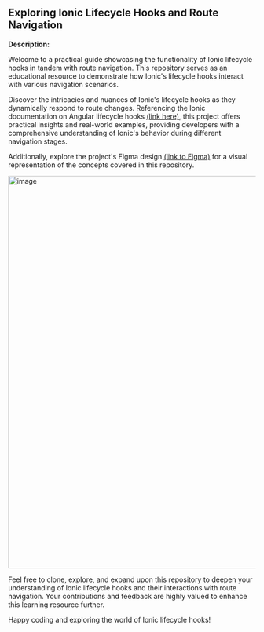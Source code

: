 ## Exploring Ionic Lifecycle Hooks and Route Navigation

**Description:**

Welcome to a practical guide showcasing the functionality of Ionic lifecycle hooks in tandem with route navigation. This repository serves as an educational resource to demonstrate how Ionic's lifecycle hooks interact with various navigation scenarios.

Discover the intricacies and nuances of Ionic's lifecycle hooks as they dynamically respond to route changes. Referencing the Ionic documentation on Angular lifecycle hooks [(link here)](https://ionicframework.com/docs/angular/lifecycle), this project offers practical insights and real-world examples, providing developers with a comprehensive understanding of Ionic's behavior during different navigation stages.

Additionally, explore the project's Figma design [(link to Figma)](https://www.figma.com/file/sDv9Qai0cXiN7DTH0AS1af/Ionic-LifeCycle-Hooks?type=whiteboard&node-id=0%3A1&t=23ly6px9cYu4iFEP-1) for a visual representation of the concepts covered in this repository.

<img width="800" alt="image" src="https://github.com/kpedrok/ionic-lifecycle-hooks-example/assets/43593052/0861a307-8d5f-411f-a735-af357378fc33">


Feel free to clone, explore, and expand upon this repository to deepen your understanding of Ionic lifecycle hooks and their interactions with route navigation. Your contributions and feedback are highly valued to enhance this learning resource further.

Happy coding and exploring the world of Ionic lifecycle hooks!
